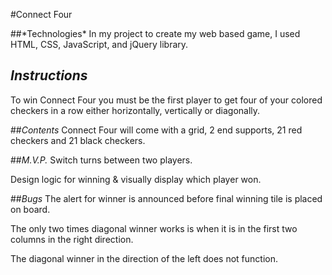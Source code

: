 #Connect Four 

<Enter>
##*Technologies*
In my project to create my web based game, I used HTML, CSS, JavaScript, and jQuery library. 

## *Instructions*
<Enter>
To win Connect Four you must be the first player to get four of your colored checkers in a row either horizontally, vertically or diagonally. 

##*Contents*
Connect Four will come with a grid, 2 end supports, 21 red checkers and 21 black checkers.

##*M.V.P.*
Switch turns between two players.
<p>Design logic for winning & visually display which player won.

##*Bugs*
The alert for winner is announced before final winning tile is placed on board. 
<p>
The only two times diagonal winner works is when it is in the first two columns in the right direction. 
<p>
The diagonal winner in the direction of the left does not function. 
<p>

